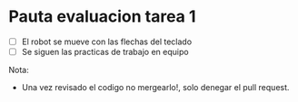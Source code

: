 # Pauta evaluacion tarea 1



- [ ] El robot se mueve con las flechas del teclado
- [ ] Se siguen las practicas de trabajo en equipo

Nota:
- Una vez revisado el codigo no mergearlo!, solo denegar el pull request.